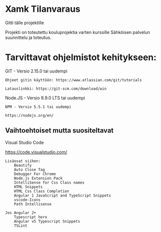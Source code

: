 # Xamk Tilanvaraus
Gitti tälle projektille

Projekti on toteutettu kouluprojektia varten kurssille Sähköisen palvelun suunnittelu ja toteutus.

# Tarvittavat ohjelmistot kehitykseen:

GIT - Versio 2.15.0 tai uudempi

    Ohjeet gitin käyttöön: https://www.atlassian.com/git/tutorials

    Latauslinkki: https://git-scm.com/download/win

Node.JS - Versio 8.9.0 LTS tai uudempi

    NPM - Versio 5.5.1 tai uudempi

    https://nodejs.org/en/

## Vaihtoehtoiset mutta suositeltavat

Visual Studio Code
    
https://code.visualstudio.com/

    Lisäosat siihen:
        Beautify
        Auto Close Tag
        Debugger For Chrome
        Node.js Extension Pack
        IntelliSense for Css Class names
        HTML Snippets
        HTML Css Class Completion
        Angular 1 JavaScript and TypeScript Snippets
        vscode-Icons
        Path Intellisense

    Jos Angular 2+
        Typescript hero
        Angular v5 Typescript Snippets
        TSLint